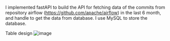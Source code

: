 I implemented fastAPI to build the API for fetching data of the commits from repository airflow (https://github.com/apache/airflow) in the last 6 month, and handle to get the data from database.
I use MySQL to store the database.

Table design
![image](https://github.com/user-attachments/assets/7ccd5d15-8370-4bc5-bf1e-c362654a98dc)
